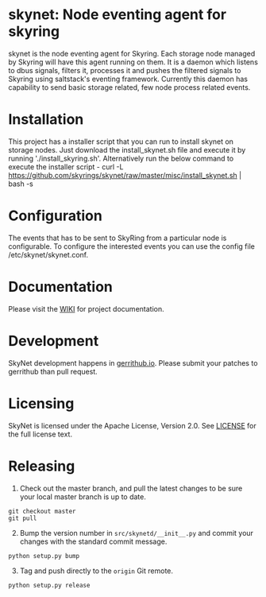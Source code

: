 # skynet: Node eventing agent for skyring
skynet is the node eventing agent for Skyring. Each storage node managed by Skyring will have this agent running on them. It is a daemon which listens to dbus signals, filters it, processes it and pushes the filtered signals to Skyring using saltstack's eventing framework. Currently this daemon has capability to send basic storage related, few node process related events.

# Installation
This project has a installer script that you can run to install skynet on storage nodes. Just download the install_skynet.sh file and execute it by running './install_skyring.sh'. Alternatively run the below command to execute the installer script - curl -L https://github.com/skyrings/skynet/raw/master/misc/install_skynet.sh | bash -s

# Configuration
The events that has to be sent to SkyRing from a particular node is configurable. To configure the interested events you can use the config file /etc/skynet/skynet.conf.

# Documentation
Please visit the [WIKI](https://github.com/skyrings/skynet/wiki) for project documentation.

# Development
SkyNet development happens in [gerrithub.io](https://review.gerrithub.io/#/admin/projects/skyrings/skynet).  Please submit your patches to gerrithub than pull request.

# Licensing
SkyNet is licensed under the Apache License, Version 2.0.  See [LICENSE](https://github.com/skyrings/skynet/blob/master/LICENSE) for the full license text.

# Releasing
1. Check out the master branch, and pull the latest changes to be sure
   your local master branch is up to date.

```
git checkout master
git pull
```

2. Bump the version number in `src/skynetd/__init__.py` and commit your
   changes with the standard commit message.

```
python setup.py bump
```

3. Tag and push directly to the `origin` Git remote.

```
python setup.py release
```
